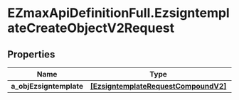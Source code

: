 # EZmaxApiDefinitionFull.EzsigntemplateCreateObjectV2Request

## Properties

Name | Type | Description | Notes
------------ | ------------- | ------------- | -------------
**a_objEzsigntemplate** | [**[EzsigntemplateRequestCompoundV2]**](EzsigntemplateRequestCompoundV2.md) |  | 


